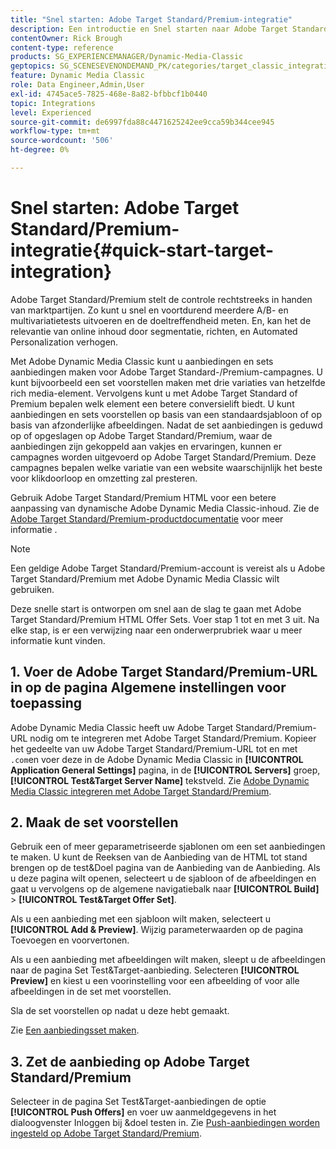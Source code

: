 ```yaml
---
title: "Snel starten: Adobe Target Standard/Premium-integratie"
description: Een introductie en Snel starten naar Adobe Target Standard/Premium om u te helpen snel aan de slag te gaan met Adobe Target Standard/Premium-integratietechnieken in Adobe Dynamic Media Classic.
contentOwner: Rick Brough
content-type: reference
products: SG_EXPERIENCEMANAGER/Dynamic-Media-Classic
geptopics: SG_SCENESEVENONDEMAND_PK/categories/target_classic_integration
feature: Dynamic Media Classic
role: Data Engineer,Admin,User
exl-id: 4745ace5-7825-468e-8a82-bfbbcf1b0440
topic: Integrations
level: Experienced
source-git-commit: de6997fda88c4471625242ee9cca59b344cee945
workflow-type: tm+mt
source-wordcount: '506'
ht-degree: 0%

---
```


# Snel starten: Adobe Target Standard/Premium-integratie{#quick-start-target-integration}

Adobe Target Standard/Premium stelt de controle rechtstreeks in handen van marktpartijen. Zo kunt u snel en voortdurend meerdere A/B- en multivariatietests uitvoeren en de doeltreffendheid meten. En, kan het de relevantie van online inhoud door segmentatie, richten, en Automated Personalization verhogen.

Met Adobe Dynamic Media Classic kunt u aanbiedingen en sets aanbiedingen maken voor Adobe Target Standard-/Premium-campagnes. U kunt bijvoorbeeld een set voorstellen maken met drie variaties van hetzelfde rich media-element. Vervolgens kunt u met Adobe Target Standard of Premium bepalen welk element een betere conversielift biedt. U kunt aanbiedingen en sets voorstellen op basis van een standaardsjabloon of op basis van afzonderlijke afbeeldingen. Nadat de set aanbiedingen is geduwd op of opgeslagen op Adobe Target Standard/Premium, waar de aanbiedingen zijn gekoppeld aan vakjes en ervaringen, kunnen er campagnes worden uitgevoerd op Adobe Target Standard/Premium. Deze campagnes bepalen welke variatie van een website waarschijnlijk het beste voor klikdoorloop en omzetting zal presteren.

Gebruik Adobe Target Standard/Premium HTML voor een betere aanpassing van dynamische Adobe Dynamic Media Classic-inhoud. Zie de [Adobe Target Standard/Premium-productdocumentatie](https://experienceleague.adobe.com/en/docs/target) voor meer informatie .

>[!NOTE]
>
>Een geldige Adobe Target Standard/Premium-account is vereist als u Adobe Target Standard/Premium met Adobe Dynamic Media Classic wilt gebruiken.

Deze snelle start is ontworpen om snel aan de slag te gaan met Adobe Target Standard/Premium HTML Offer Sets. Voer stap 1 tot en met 3 uit. Na elke stap, is er een verwijzing naar een onderwerprubriek waar u meer informatie kunt vinden.

## 1. Voer de Adobe Target Standard/Premium-URL in op de pagina Algemene instellingen voor toepassing

Adobe Dynamic Media Classic heeft uw Adobe Target Standard/Premium-URL nodig om te integreren met Adobe Target Standard/Premium. Kopieer het gedeelte van uw Adobe Target Standard/Premium-URL tot en met `.com`en voer deze in de Adobe Dynamic Media Classic in **[!UICONTROL Application General Settings]** pagina, in de **[!UICONTROL Servers]** groep, **[!UICONTROL Test&Target Server Name]** tekstveld. Zie [Adobe Dynamic Media Classic integreren met Adobe Target Standard/Premium](integrating-dmc-with-target.md#integrating-dmc-with-target).

## 2. Maak de set voorstellen

Gebruik een of meer geparametriseerde sjablonen om een set aanbiedingen te maken. U kunt de Reeksen van de Aanbieding van de HTML tot stand brengen op de test&amp;Doel pagina van de Aanbieding van de Aanbieding. Als u deze pagina wilt openen, selecteert u de sjabloon of de afbeeldingen en gaat u vervolgens op de algemene navigatiebalk naar **[!UICONTROL Build]** > **[!UICONTROL Test&Target Offer Set]**.

Als u een aanbieding met een sjabloon wilt maken, selecteert u **[!UICONTROL Add & Preview]**. Wijzig parameterwaarden op de pagina Toevoegen en voorvertonen.

Als u een aanbieding met afbeeldingen wilt maken, sleept u de afbeeldingen naar de pagina Set Test&amp;Target-aanbieding. Selecteren **[!UICONTROL Preview]** en kiest u een voorinstelling voor een afbeelding of voor alle afbeeldingen in de set met voorstellen.

Sla de set voorstellen op nadat u deze hebt gemaakt.

Zie [Een aanbiedingsset maken](creating-offer-set.md#creating_an_offer_set).

## 3. Zet de aanbieding op Adobe Target Standard/Premium

Selecteer in de pagina Set Test&amp;Target-aanbiedingen de optie **[!UICONTROL Push Offers]** en voer uw aanmeldgegevens in het dialoogvenster Inloggen bij &amp;doel testen in. Zie [Push-aanbiedingen worden ingesteld op Adobe Target Standard/Premium](pushing-offer-sets-target.md#pushing_offer_sets_to_target).
